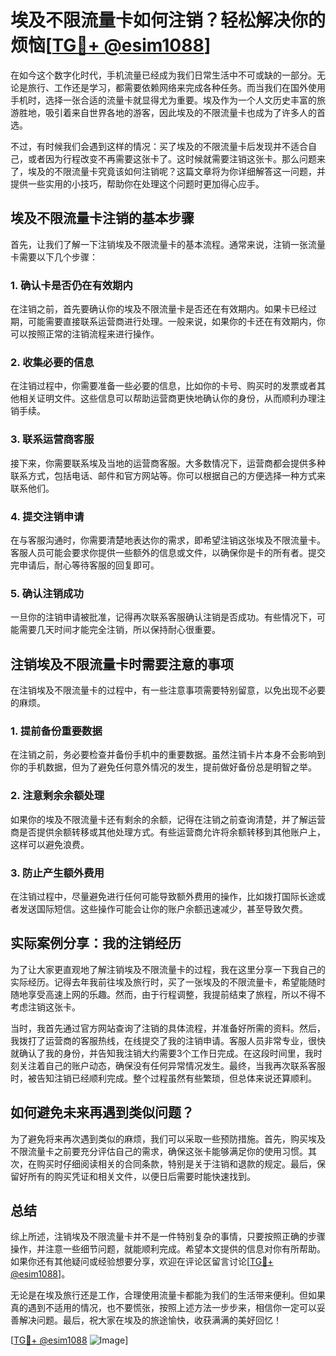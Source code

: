 # 埃及不限流量卡如何注销？轻松解决你的烦恼[[TG💪+ @esim1088](https://t.me/s/esim1088)]

在如今这个数字化时代，手机流量已经成为我们日常生活中不可或缺的一部分。无论是旅行、工作还是学习，都需要依赖网络来完成各种任务。而当我们在国外使用手机时，选择一张合适的流量卡就显得尤为重要。埃及作为一个人文历史丰富的旅游胜地，吸引着来自世界各地的游客，因此埃及的不限流量卡也成为了许多人的首选。

不过，有时候我们会遇到这样的情况：买了埃及的不限流量卡后发现并不适合自己，或者因为行程改变不再需要这张卡了。这时候就需要注销这张卡。那么问题来了，埃及的不限流量卡究竟该如何注销呢？这篇文章将为你详细解答这一问题，并提供一些实用的小技巧，帮助你在处理这个问题时更加得心应手。

## 埃及不限流量卡注销的基本步骤

首先，让我们了解一下注销埃及不限流量卡的基本流程。通常来说，注销一张流量卡需要以下几个步骤：

### 1. 确认卡是否仍在有效期内

在注销之前，首先要确认你的埃及不限流量卡是否还在有效期内。如果卡已经过期，可能需要直接联系运营商进行处理。一般来说，如果你的卡还在有效期内，你可以按照正常的注销流程来进行操作。

### 2. 收集必要的信息

在注销过程中，你需要准备一些必要的信息，比如你的卡号、购买时的发票或者其他相关证明文件。这些信息可以帮助运营商更快地确认你的身份，从而顺利办理注销手续。

### 3. 联系运营商客服

接下来，你需要联系埃及当地的运营商客服。大多数情况下，运营商都会提供多种联系方式，包括电话、邮件和官方网站等。你可以根据自己的方便选择一种方式来联系他们。

### 4. 提交注销申请

在与客服沟通时，你需要清楚地表达你的需求，即希望注销这张埃及不限流量卡。客服人员可能会要求你提供一些额外的信息或文件，以确保你是卡的所有者。提交完申请后，耐心等待客服的回复即可。

### 5. 确认注销成功

一旦你的注销申请被批准，记得再次联系客服确认注销是否成功。有些情况下，可能需要几天时间才能完全注销，所以保持耐心很重要。

## 注销埃及不限流量卡时需要注意的事项

在注销埃及不限流量卡的过程中，有一些注意事项需要特别留意，以免出现不必要的麻烦。

### 1. 提前备份重要数据

在注销之前，务必要检查并备份手机中的重要数据。虽然注销卡片本身不会影响到你的手机数据，但为了避免任何意外情况的发生，提前做好备份总是明智之举。

### 2. 注意剩余余额处理

如果你的埃及不限流量卡还有剩余的余额，记得在注销之前查询清楚，并了解运营商是否提供余额转移或其他处理方式。有些运营商允许将余额转移到其他账户上，这样可以避免浪费。

### 3. 防止产生额外费用

在注销过程中，尽量避免进行任何可能导致额外费用的操作，比如拨打国际长途或者发送国际短信。这些操作可能会让你的账户余额迅速减少，甚至导致欠费。

## 实际案例分享：我的注销经历

为了让大家更直观地了解注销埃及不限流量卡的过程，我在这里分享一下我自己的实际经历。记得去年我前往埃及旅行时，买了一张埃及的不限流量卡，希望能随时随地享受高速上网的乐趣。然而，由于行程调整，我提前结束了旅程，所以不得不考虑注销这张卡。

当时，我首先通过官方网站查询了注销的具体流程，并准备好所需的资料。然后，我拨打了运营商的客服热线，在线提交了我的注销申请。客服人员非常专业，很快就确认了我的身份，并告知我注销大约需要3个工作日完成。在这段时间里，我时刻关注着自己的账户动态，确保没有任何异常情况发生。最终，当我再次联系客服时，被告知注销已经顺利完成。整个过程虽然有些繁琐，但总体来说还算顺利。

## 如何避免未来再遇到类似问题？

为了避免将来再次遇到类似的麻烦，我们可以采取一些预防措施。首先，购买埃及不限流量卡之前要充分评估自己的需求，确保这张卡能够满足你的使用习惯。其次，在购买时仔细阅读相关的合同条款，特别是关于注销和退款的规定。最后，保留好所有的购买凭证和相关文件，以便日后需要时能快速找到。

## 总结

综上所述，注销埃及不限流量卡并不是一件特别复杂的事情，只要按照正确的步骤操作，并注意一些细节问题，就能顺利完成。希望本文提供的信息对你有所帮助。如果你还有其他疑问或经验想要分享，欢迎在评论区留言讨论[[TG💪+ @esim1088](https://t.me/s/esim1088)]。

无论是在埃及旅行还是工作，合理使用流量卡都能为我们的生活带来便利。但如果真的遇到不适用的情况，也不要慌张，按照上述方法一步步来，相信你一定可以妥善解决问题。最后，祝大家在埃及的旅途愉快，收获满满的美好回忆！

[[TG💪+ @esim1088](https://t.me/s/esim1088) ![Image](https://i.postimg.cc/4NQfJmqS/Snipaste-2025-05-13-00-14-12.png)]